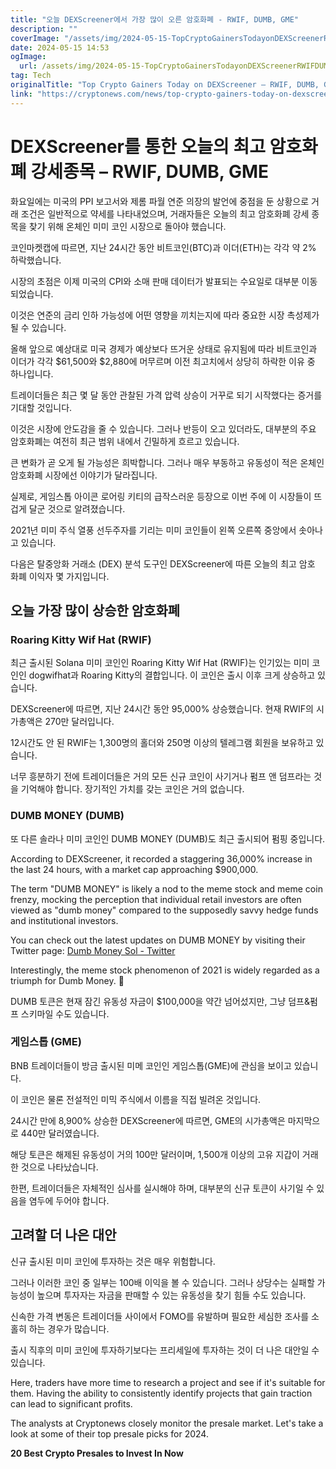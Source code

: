 ```yaml
---
title: "오늘 DEXScreener에서 가장 많이 오른 암호화폐 - RWIF, DUMB, GME"
description: ""
coverImage: "/assets/img/2024-05-15-TopCryptoGainersTodayonDEXScreenerRWIFDUMBGME_thumbnail.png"
date: 2024-05-15 14:53
ogImage: 
  url: /assets/img/2024-05-15-TopCryptoGainersTodayonDEXScreenerRWIFDUMBGME_thumbnail.png
tag: Tech
originalTitle: "Top Crypto Gainers Today on DEXScreener – RWIF, DUMB, GME"
link: "https://cryptonews.com/news/top-crypto-gainers-today-on-dexscreener-rwif-dumb-gme.htm"
---
```



# DEXScreener를 통한 오늘의 최고 암호화폐 강세종목 – RWIF, DUMB, GME

화요일에는 미국의 PPI 보고서와 제롬 파월 연준 의장의 발언에 중점을 둔 상황으로 거래 조건은 일반적으로 약세를 나타내었으며, 거래자들은 오늘의 최고 암호화폐 강세 종목을 찾기 위해 온체인 미미 코인 시장으로 돌아야 했습니다.

코인마켓캡에 따르면, 지난 24시간 동안 비트코인(BTC)과 이더(ETH)는 각각 약 2% 하락했습니다.

시장의 초점은 이제 미국의 CPI와 소매 판매 데이터가 발표되는 수요일로 대부분 이동되었습니다.



이것은 연준의 금리 인하 가능성에 어떤 영향을 끼치는지에 따라 중요한 시장 촉성제가 될 수 있습니다.

올해 앞으로 예상대로 미국 경제가 예상보다 뜨거운 상태로 유지됨에 따라 비트코인과 이더가 각각 $61,500와 $2,880에 머무르며 이전 최고치에서 상당히 하락한 이유 중 하나입니다.

트레이더들은 최근 몇 달 동안 관찰된 가격 압력 상승이 거꾸로 되기 시작했다는 증거를 기대할 것입니다.

이것은 시장에 안도감을 줄 수 있습니다. 그러나 반등이 오고 있더라도, 대부분의 주요 암호화폐는 여전히 최근 범위 내에서 긴밀하게 흐르고 있습니다.



큰 변화가 곧 오게 될 가능성은 희박합니다. 그러나 매우 부동하고 유동성이 적은 온체인 암호화폐 시장에선 이야기가 달라집니다.

실제로, 게임스톱 아이콘 로어링 키티의 급작스러운 등장으로 이번 주에 이 시장들이 뜨겁게 달군 것으로 알려졌습니다.

2021년 미미 주식 열풍 선두주자를 기리는 미미 코인들이 왼쪽 오른쪽 중앙에서 솟아나고 있습니다.

다음은 탈중앙화 거래소 (DEX) 분석 도구인 DEXScreener에 따른 오늘의 최고 암호 화폐 이익자 몇 가지입니다.



## 오늘 가장 많이 상승한 암호화폐

### Roaring Kitty Wif Hat (RWIF)

최근 출시된 Solana 미미 코인인 Roaring Kitty Wif Hat (RWIF)는 인기있는 미미 코인인 dogwifhat과 Roaring Kitty의 결합입니다. 이 코인은 출시 이후 크게 상승하고 있습니다.

DEXScreener에 따르면, 지난 24시간 동안 95,000% 상승했습니다. 현재 RWIF의 시가총액은 270만 달러입니다.



12시간도 안 된 RWIF는 1,300명의 홀더와 250명 이상의 텔레그램 회원을 보유하고 있습니다.

너무 흥분하기 전에 트레이더들은 거의 모든 신규 코인이 사기거나 펌프 앤 덤프라는 것을 기억해야 합니다. 장기적인 가치를 갖는 코인은 거의 없습니다.

### DUMB MONEY (DUMB)

또 다른 솔라나 미미 코인인 DUMB MONEY (DUMB)도 최근 출시되어 펌핑 중입니다.



According to DEXScreener, it recorded a staggering 36,000% increase in the last 24 hours, with a market cap approaching $900,000.

The term "DUMB MONEY" is likely a nod to the meme stock and meme coin frenzy, mocking the perception that individual retail investors are often viewed as "dumb money" compared to the supposedly savvy hedge funds and institutional investors.

You can check out the latest updates on DUMB MONEY by visiting their Twitter page: [Dumb Money Sol - Twitter](https://twitter.com/Dumb_Money_Sol/status/1790428817539895663)

Interestingly, the meme stock phenomenon of 2021 is widely regarded as a triumph for Dumb Money. 🚀



DUMB 토큰은 현재 잠긴 유동성 자금이 $100,000을 약간 넘어섰지만, 그냥 덤프&펌프 스키마일 수도 있습니다.

### 게임스톱 (GME)

BNB 트레이더들이 방금 출시된 미메 코인인 게임스톱(GME)에 관심을 보이고 있습니다.

이 코인은 물론 전설적인 미믹 주식에서 이름을 직접 빌려온 것입니다.



24시간 만에 8,900% 상승한 DEXScreener에 따르면, GME의 시가총액은 마지막으로 440만 달러였습니다.

해당 토큰은 해제된 유동성이 거의 100만 달러이며, 1,500개 이상의 고유 지갑이 거래한 것으로 나타났습니다.

한편, 트레이더들은 자체적인 심사를 실시해야 하며, 대부분의 신규 토큰이 사기일 수 있음을 염두에 두어야 합니다.

## 고려할 더 나은 대안



신규 출시된 미미 코인에 투자하는 것은 매우 위험합니다.

그러나 이러한 코인 중 일부는 100배 이익을 볼 수 있습니다. 그러나 상당수는 실패할 가능성이 높으며 투자자는 자금을 판매할 수 있는 유동성을 찾기 힘들 수도 있습니다.

신속한 가격 변동은 트레이더들 사이에서 FOMO를 유발하며 필요한 세심한 조사를 소홀히 하는 경우가 많습니다.

출시 직후의 미미 코인에 투자하기보다는 프리세일에 투자하는 것이 더 나은 대안일 수 있습니다.



Here, traders have more time to research a project and see if it's suitable for them. Having the ability to consistently identify projects that gain traction can lead to significant profits.

The analysts at Cryptonews closely monitor the presale market. Let's take a look at some of their top presale picks for 2024.

**20 Best Crypto Presales to Invest In Now**